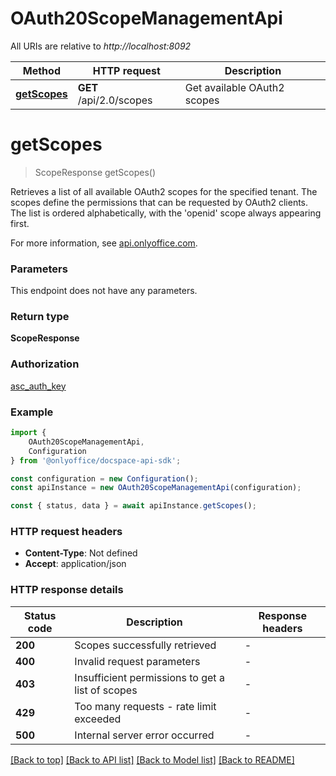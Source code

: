 # OAuth20ScopeManagementApi

All URIs are relative to *http://localhost:8092*

|Method | HTTP request | Description|
|------------- | ------------- | -------------|
|[**getScopes**](#getscopes) | **GET** /api/2.0/scopes | Get available OAuth2 scopes|

# **getScopes**
> ScopeResponse getScopes()

Retrieves a list of all available OAuth2 scopes for the specified tenant. The scopes define the permissions that can be requested by OAuth2 clients. The list is ordered alphabetically, with the \'openid\' scope always appearing first.

For more information, see [api.onlyoffice.com](https://api.onlyoffice.com/docspace/api-backend/usage-api/get-scopes/).

### Parameters
This endpoint does not have any parameters.


### Return type

**ScopeResponse**

### Authorization

[asc_auth_key](../README.md#asc_auth_key)

### Example

```typescript
import {
    OAuth20ScopeManagementApi,
    Configuration
} from '@onlyoffice/docspace-api-sdk';

const configuration = new Configuration();
const apiInstance = new OAuth20ScopeManagementApi(configuration);

const { status, data } = await apiInstance.getScopes();
```

### HTTP request headers

 - **Content-Type**: Not defined
 - **Accept**: application/json


### HTTP response details
| Status code | Description | Response headers |
|-------------|-------------|------------------|
|**200** | Scopes successfully retrieved |  -  |
|**400** | Invalid request parameters |  -  |
|**403** | Insufficient permissions to get a list of scopes |  -  |
|**429** | Too many requests - rate limit exceeded |  -  |
|**500** | Internal server error occurred |  -  |

[[Back to top]](#) [[Back to API list]](../README.md#documentation-for-api-endpoints) [[Back to Model list]](../README.md#documentation-for-models) [[Back to README]](../README.md)

